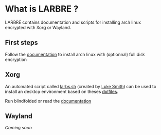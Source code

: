 # What is LARBRE ?

LARBRE contains documentation and scripts for installing arch linux encrypted with Xorg or Wayland.

## First steps

Follow the [documentation](/install_arch.md) to install arch linux with (optionnal) full disk encryption

## Xorg

An automated script called [larbs.sh](/larbs.sh) (created by [Luke Smith](https://github.com/LukeSmithxyz/LARBS)) can be used to install an desktop environment based on theses [dotfiles](https://github.com/sudo-Tiz/dotfiles).

Run blindfolded or read the [documentation](/larbs.md)

## Wayland

_Coming soon_

